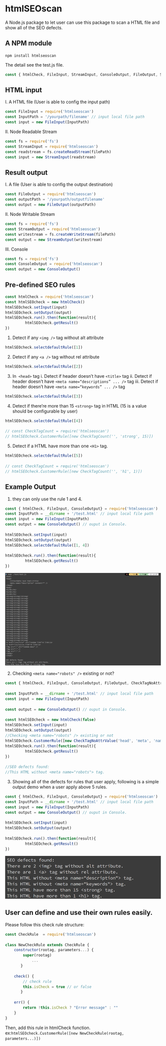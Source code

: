 # htmlSEOscan
A Node.js package to let user can use this package to scan a HTML file and show all of the SEO defects. 

## A NPM module
`npm install htmlseoscan`

The detail see the test.js file.

```js
const { htmlCheck, FileInput, StreamInput, ConsoleOutput, FileOutput, StreamOutput } = require('htmlseoscan')
```


## HTML input
I. A HTML file (User is able to config the input path)

```js
const FileInput = require('htmlseoscan')
const InputPath = '/yourpath/filename' // input local file path 
const input = new FileInput(InputPath)
```

II. Node Readable Stream

```js
const fs = require('fs')
const StreamInput = require('htmlseoscan')
const readstream = fs.createReadStream(filePath)
const input = new StreamInput(readstream)
```

## Result output
I. A file (User is able to config the output destination)

```js
const FileOutput = require('htmlseoscan')
const outputPath = '/yourpath/outputfilename' 
const output = new FileOutput(outputPath)
```

II. Node Writable Stream
```js
const fs = require('fs')
const StreamOutput = require('htmlseoscan')
const writestream = fs.createWriteStream(filePath)
const output = new StreamOutput(writestream)
```

III. Console
```js
const fs = require('fs')
const ConsoleOutput = require('htmlseoscan')
const output = new ConsoleOutput()
```


## Pre-defined SEO rules

```js
const htmlCheck = require('htmlseoscan')
const htmlSEOcheck = new htmlCheck()
htmlSEOcheck.setInput(input)
htmlSEOcheck.setOutput(output)
htmlSEOcheck.run().then(function(result){
         htmlSEOcheck.getResult()
})

```

1. Detect if any `<img />` tag without alt attribute
```js
htmlSEOcheck.selectdefaultRule([1])
```


2. Detect if any `<a />` tag without rel attribute
```js
htmlSEOcheck.selectdefaultRule([2])
```

3. In` <head>` tag
i. Detect if header doesn’t have `<title>` tag
ii. Detect if header doesn’t have `<meta name=“descriptions” ... />` tag
iii. Detect if header doesn’t have `<meta name=“keywords” ... />` tag
```js
htmlSEOcheck.selectdefaultRule([3])
```


4. Detect if there’re more than 15 `<strong>` tag in HTML (15 is a value should be configurable by user)
```js
htmlSEOcheck.selectdefaultRule([4])

// const CheckTagCount = require('htmlseoscan')
// htmlSEOcheck.CustomerRule([new CheckTagCount('', 'strong', 15)])

```

5. Detect if a HTML have more than one `<H1>` tag. 
```js
htmlSEOcheck.selectdefaultRule([5])

// const CheckTagCount = require('htmlseoscan')
// htmlSEOcheck.CustomerRule([new CheckTagCount('', 'h1', 1)])

```


## Example Output
1. they can only use the rule 1 and 4.
```js
const { htmlCheck, FileInput, ConsoleOutput} = require('htmlseoscan')
const InputPath = __dirname + '/test.html' // input local file path 
const input = new FileInput(InputPath)
const output = new ConsoleOutput() // ouput in Console.

htmlSEOcheck.setInput(input)
htmlSEOcheck.setOutput(output)
htmlSEOcheck.selectdefaultRule([1, 4])

htmlSEOcheck.run().then(function(result){
         htmlSEOcheck.getResult()
})
```
<img  src="https://raw.githubusercontent.com/EddieYY/htmlSEOscan/master/img/example1.png">


2. Checking `<meta name="robots" />` existing or not?
```js
const { htmlCheck, FileInput, ConsoleOutput, FileOutput, CheckTagNoAttrValu } = require('htmlseoscan')

const InputPath = __dirname + '/test.html' // input local file path 
const input = new FileInput(InputPath)

const output = new ConsoleOutput() // ouput in Console.

const htmlSEOcheck = new htmlCheck(false)
htmlSEOcheck.setInput(input)
htmlSEOcheck.setOutput(output)
//Checking <meta name="robots" /> existing or not
htmlSEOcheck.CustomerRule([new CheckTagNoAttrValue('head', 'meta', 'name', 'robots')])
htmlSEOcheck.run().then(function(result){
         htmlSEOcheck.getResult()
})

//SEO defects found:
//This HTML without <meta name="robots"> tag.
```

3. Showing all of the defects for rules that user apply, following is a simple output demo when a user apply above 5 rules.
```js
const { htmlCheck, FileInput, ConsoleOutput} = require('htmlseoscan')
const InputPath = __dirname + '/test.html' // input local file path 
const input = new FileInput(InputPath)
const output = new ConsoleOutput() // ouput in Console.

htmlSEOcheck.setInput(input)
htmlSEOcheck.setOutput(output)

htmlSEOcheck.run().then(function(result){
         htmlSEOcheck.getResult()
})
```
<img  src="https://raw.githubusercontent.com/EddieYY/htmlSEOscan/master/img/example2.png">


## User can define and use their own rules easily.
Please follow this check rule structure:
```js
const CheckRule  = require('htmlseoscan')

class NewCheckRule extends CheckRule {
	constructor(rootag, parameters...) {
		super(rootag)
	     	...
	   }

	check() {
		// check rule
	 	this.isCheck = true // or false
	   }

	err() {
		return !this.isCheck ? "Error message" : ""
	} 
}
```
Then, add this rule in htmlCheck function.<br/> 
ex:`htmlSEOcheck.CustomerRule([new NewCheckRule(rootag, parameters...)])`

